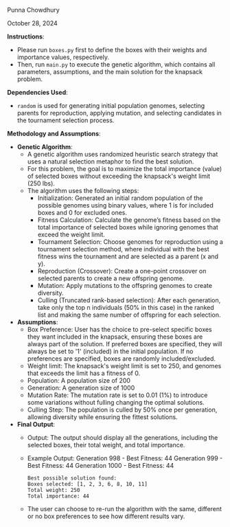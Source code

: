 Punna Chowdhury

October 28, 2024


**Instructions**:
- Please run `boxes.py` first to define the boxes with their weights and importance values, respectively.
- Then, run `main.py` to execute the genetic algorithm, which contains all parameters, assumptions, and the main solution for the knapsack problem.

**Dependencies Used**:
- `random` is used for generating initial population genomes, selecting parents for reproduction, applying mutation, and selecting candidates in the tournament selection process.

**Methodology and Assumptions**:
- **Genetic Algorithm**:
  - A genetic algorithm uses randomized heuristic search strategy that uses a natural selection metaphor to find the best solution. 
  - For this problem, the goal is to maximize the total importance (value) of selected boxes without exceeding the knapsack's weight limit (250 lbs).
  - The algorithm uses the following steps:
    - Initialization: Generated an initial random population of the possible genomes using binary values, where 1 is for included boxes and 0 for excluded ones. 
    - Fitness Calculation: Calculate the genome’s fitness based on the total importance of selected boxes while ignoring genomes that exceed the weight limit.
    - Tournament Selection: Choose genomes for reproduction using a tournament selection method, where individual with the best fitness wins the tournament and are selected as a parent (x and y). 
    - Reproduction (Crossover): Create a one-point crossover on selected parents to create a new offspring genome. 
    - Mutation: Apply mutations to the offspring genomes to create diversity. 
    - Culling (Truncated rank-based selection): After each generation, take only the top n individuals (50% in this case) in the ranked list and making the same number of offspring for each selection.
- **Assumptions**:
  - Box Preference: User has the choice to pre-select specific boxes they want included in the knapsack, ensuring these boxes are always part of the solution. If preferred boxes are specified, they will always be set to '1' (included) in the initial population. If no preferences are specified, boxes are randomly included/excluded.
  - Weight limit: The knapsack's weight limit is set to 250, and genomes that exceeds the limit has a fitness of 0. 
  - Population: A population size of 200
  - Generation: A generation size of 1000 
  - Mutation Rate: The mutation rate is set to 0.01 (1%) to introduce some variations without fulling changing the optimal solutions.
  - Culling Step: The population is culled by 50% once per generation, allowing diversity while ensuring the fittest solutions.
- **Final Output**:
  - Output: The output should display all the generations, including the selected boxes, their total weight, and total importance.
  - Example Output:
        Generation 998 - Best Fitness: 44
        Generation 999 - Best Fitness: 44
        Generation 1000 - Best Fitness: 44
        
        Best possible solution found:
        Boxes selected: [1, 2, 3, 6, 8, 10, 11]
        Total weight: 250
        Total importance: 44
  - The user can choose to re-run the algorithm with the same, different or no box preferences to see how different results vary.


